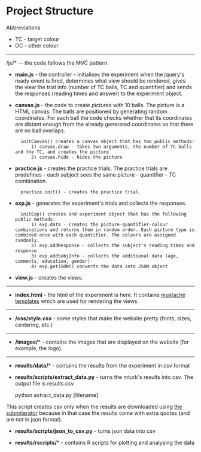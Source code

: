 Project Structure
=================

Abbreviations

* TC - target colour
* OC - other colour

---

/js/* -- the code follows the MVC pattern.


* **main.js** - the controller - initialises the experiment when the jquery's ready event is fired, determines what view should be rendered, gives the view the trial info (number of TC balls, TC and quantifier) and sends the responses (reading times and answer) to the experiment object.

* **canvas.js** - the code to create pictures with 10 balls. The picture is a HTML canvas. The balls are positioned by generating random coordinates. For each ball the code checks whether that its coordinates are distant enough from the already generated coordinates so that there are no ball overlaps.

		initCanvas() creates a canvas object that has two public methods:
			1) canvas.draw - takes two arguments, the number of TC balls and the TC, and creates the picture
			2) canvas.hide - hides the picture


* **practice.js** - creates the practice trials. The practice trials are predefines - each subject sees the same picture - quantifier - TC combination.

		practice.init() - creates the practice trial.


* **exp.js** - generates the experiment's trials and collects the responses.

		initExp() creates and experiment object that has the following public methods:
			1) exp.data	- creates the picture-quantifier-colour combinations and returns them in random order. Each picture type is combined once with each quantifier. The colours are assigned randomly.
			2) exp.addResponse - collects the subject's reading times and response
			3) exp.addSubjInfo - collects the additional data (age, comments, education, gender)
			4) exp.getJSON() converts the data into JSON object

* **view.js** - creates the views.

---

* **index.html** - the html of the experiment is here. It contains [mustache templates](https://github.com/janl/mustache.js) which are used for rendering the views.

---

* **/css/style.css** - some styles that make the website pretty (fonts, sizes, centering, etc.)

---

* **/images/*** - contains the images that are displayed on the website (for example, the logo).

---

* **results/data/*** - contains the results from the experiment in csv format

* **results/scripts/extract_data.py** - turns the mturk's results into csv. The output file is results.csv

	python extract_data.py [filename]

This script creates csv only when the results are downloaded using [the submiterator](https://github.com/feste/Submiterator) because in that case the results come with extra quotes (and are not in json format).

* **results/scripts/json_to_csv.py** - turns json data into csv

* **results/rscripts/*** - contains R scripts for plotting and analysing the data
